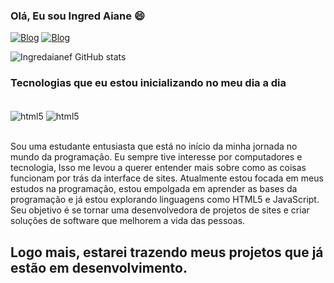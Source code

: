 
### Olá, Eu sou Ingred Aiane 😄

[![Blog](https://img.shields.io/badge/LinkedIn-0077B5?style=for-the-badge&logo=linkedin&logoColor=white)](https://www.linkedin.com/in/ingred-aiane-a45bb0196/)
[![Blog](https://img.shields.io/badge/Instagram-E4405F?style=for-the-badge&logo=instagram&logoColor=white)](https://mail.google.com/mail/u/0/#inbox?compose=new)


![Ingredaianef GitHub stats](https://github-readme-stats.vercel.app/api?username=Ingredaianef&show_icons=true&theme=dracula)

### Tecnologias que eu estou inicializando no meu dia a dia

<div style="display: inline_block"><br/>
<img align="center" alt="html5" src="https://img.shields.io/badge/HTML5-E34F26?style=for-the-badge&logo=html5&logoColor=white" />
<img align="center" alt="html5" src="https://img.shields.io/badge/JavaScript-F7DF1E?style=for-the-badge&logo=javascript&logoColor=black" />
</div><br/>

 Sou uma estudante entusiasta que está no início da minha  jornada no mundo da programação. Eu sempre tive interesse por computadores e tecnologia, Isso me levou a querer entender mais sobre como as coisas funcionam por trás da interface de sites. Atualmente estou focada em meus estudos na programação, estou empolgada em aprender as bases da programação e já estou explorando linguagens como HTML5 e JavaScript. Seu objetivo é se tornar uma desenvolvedora de projetos de sites e criar soluções de software que melhorem a vida das pessoas.

 ## Logo mais, estarei trazendo meus projetos que já estão em desenvolvimento.
